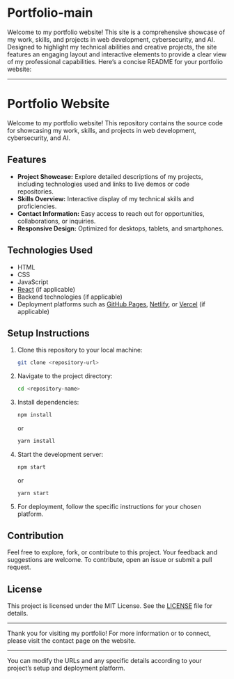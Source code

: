 # Portfolio-main
 Welcome to my portfolio website! This site is a comprehensive showcase of my work, skills, and projects in web development, cybersecurity, and AI. Designed to highlight my technical abilities and creative projects, the site features an engaging layout and interactive elements to provide a clear view of my professional capabilities.
Here’s a concise README for your portfolio website:

---

# Portfolio Website

Welcome to my portfolio website! This repository contains the source code for showcasing my work, skills, and projects in web development, cybersecurity, and AI.

## Features

- **Project Showcase:** Explore detailed descriptions of my projects, including technologies used and links to live demos or code repositories.
- **Skills Overview:** Interactive display of my technical skills and proficiencies.
- **Contact Information:** Easy access to reach out for opportunities, collaborations, or inquiries.
- **Responsive Design:** Optimized for desktops, tablets, and smartphones.

## Technologies Used

- HTML
- CSS
- JavaScript
- [React](https://reactjs.org/) (if applicable)
- Backend technologies (if applicable)
- Deployment platforms such as [GitHub Pages](https://pages.github.com/), [Netlify](https://www.netlify.com/), or [Vercel](https://vercel.com/) (if applicable)

## Setup Instructions

1. Clone this repository to your local machine:
   ```bash
   git clone <repository-url>
   ```
2. Navigate to the project directory:
   ```bash
   cd <repository-name>
   ```
3. Install dependencies:
   ```bash
   npm install
   ```
   or
   ```bash
   yarn install
   ```
4. Start the development server:
   ```bash
   npm start
   ```
   or
   ```bash
   yarn start
   ```
5. For deployment, follow the specific instructions for your chosen platform.

## Contribution

Feel free to explore, fork, or contribute to this project. Your feedback and suggestions are welcome. To contribute, open an issue or submit a pull request.

## License

This project is licensed under the MIT License. See the [LICENSE](LICENSE) file for details.

---

Thank you for visiting my portfolio! For more information or to connect, please visit the contact page on the website.

---

You can modify the URLs and any specific details according to your project’s setup and deployment platform.
